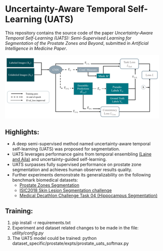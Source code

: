 # Uncertainty-Aware Temporal Self-Learning (UATS)

This repository contains the source code of the paper *Uncertainty-Aware Temporal Self-Learning (UATS): Semi-Supervised Learning for Segmentation of the Prostate Zones and Beyond*, submitted in *Artificial Intelligence in Medicine Paper*.

![Concept of our method. For details we refer to our paper at .....](concept_diagram.PNG)

## Highlights:
- A deep semi-supervised method named uncertainty-aware temporal self-learning (UATS) was proposed for segmentation.
- UATS leverages performance gains from temporal ensembling [(Laine and Aila)](https://arxiv.org/abs/1610.02242) and uncertainty-guided self-learning.
- UATS surpasses fully supervised performance on prostate zone segmentation and achieves human observer results quality.
- Further experiments demonstrate its generalizability on the following benchmark biomedical datasets:
  - [Prostate Zones Segmentation](http://www.var.ovgu.de/isbi2019/)
  - [ISIC2018 Skin Lesion Segmentation challenge](https://challenge2018.isic-archive.com/)
  - [Medical Decathlon Challenge Task 04 (Hippocampus Segmentation)](http://medicaldecathlon.com/)

## Training:
1. pip install -r requirements.txt
2. Experiment and dataset related changes to be made in the file: *utility/config.py*
3. The UATS model could be trained: python dataset_specific/prostate/expts/prostate_uats_softmax.py


